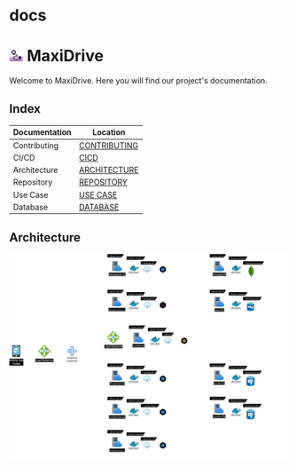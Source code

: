 # docs
# <img src="./Assets/Icons/MaxiDriveIconSquare.svg" alt="Icon" style="width: 25px;" /> MaxiDrive

Welcome to MaxiDrive. Here you will find our project's documentation.

## Index

| Documentation | Location                               |
| ------------- | ---------------------------------------|
| Contributing  | [CONTRIBUTING](./Docs/CONTRIBUTING.md) |
| CI/CD         | [CICD](./Docs/CICD.md)                 |
| Architecture  | [ARCHITECTURE](#architecture)          |
| Repository    | [REPOSITORY](./Docs/REPOSITORY.md)|
| Use Case | [USE CASE](./Docs/USECASE.md) |
| Database | [DATABASE](./Docs/DATABASES.md) |

## Architecture

<p style="text-align: center"><img src="./Assets/Architecture/ArchitectureMaxiDrive.png" alt="Architecture" /></p>